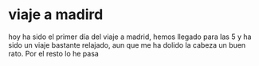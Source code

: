 # viaje a madird

hoy ha sido el primer día del viaje a madrid, hemos llegado para las 5 y ha sido un viaje bastante relajado, aun que me ha dolido la cabeza un buen rato. Por el resto lo he pasa